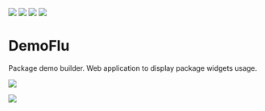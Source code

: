[![](https://img.shields.io/pub/v/demoflu.svg)](https://pub.dev/packages/demoflu)
[![](https://github.com/caduandrade/demoflu/actions/workflows/test.yml/badge.svg)](#)
[![](https://img.shields.io/badge/Flutter-%E2%9D%A4-red)](https://flutter.dev/)
[![](https://img.shields.io/badge/%F0%9F%91%8D%20and%20%E2%AD%90-are%20free%20and%20motivate%20me-yellow)](#)

# DemoFlu

Package demo builder. Web application to display package widgets usage.

![](https://caduandrade.github.io/demoflu/screenshot_1_v1.png)

![](https://caduandrade.github.io/demoflu/screenshot_2_v1.png)